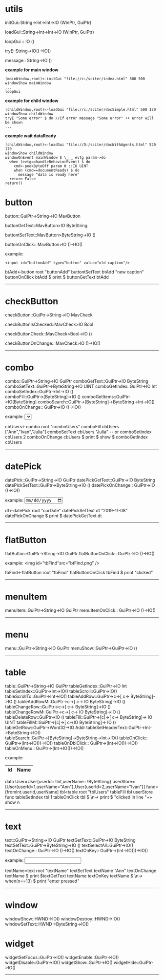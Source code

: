 # utils
initGui::String->Int->Int->IO (WinPtr, GuiPtr)

loadGui::String->Int->Int->IO (WinPtr, GuiPtr)

loopGui :: IO ()

tryE::String->IO()->IO()

message:: String->IO ()


<b>example for main window</b>

    (mainWindow,root)<-initGui "file://c:/sciter/index.html" 800 500
    windowShow mainWindow
    ...
    loopGui

<b>example for child window</b> 

    (childWindow,root)<-loadGui "file://c:/sciter/docSimple.html" 500 170
    windowShow childWindow
    tryE "Some error" $ do //if error message "Some error" ++ error will be shown
    ...
  
<b>example wait dataReady</b>

	(childWindow,root)<-loadGui "file://D:/sciter/docWithAgents.html" 520 170 
	windowShow childWindow
	windowOnEvent mainWindow $ \_ _ evtg param->do
	  when (evtg==handleBehaviorEvent) $ do
        cmd<-peekByteOff param 0 ::IO UINT
        when (cmd==documentReady) $ do
	      message "data is ready here"
      return False
    return() 	

# button 
button::GuiPtr->String->IO MavButton

buttonGetText::MavButton>IO ByteString

buttontSetText::MavButton>ByteString->IO ()

buttonOnClick:: MavButton>IO ()->IO()

example: 

`<input id="buttonAdd" type="button" value="old caption"/>`

btAdd<-button root "buttonAdd"
buttontSetText btAdd "new caption"
buttonOnClick btAdd $ print $ buttonGetText btAdd
_______________________________________________________________________________

# checkButton
checkButton::GuiPtr->String->IO MavCheck

checkButtonIsChecked::MavCheck>IO Bool

checkButtonCheck::MavCheck>Bool->IO ()

checkButtonOnChange:: MavCheck>IO ()->IO()
_______________________________________________________________________________

# combo
combo::GuiPtr->String->IO GuiPtr
comboGetText::GuiPtr->IO ByteString
comboSetText::GuiPtr->ByteString->IO UINT
comboGetIndex::GuiPtr->IO Int
comboSetIndex::GuiPtr->Int->IO ()  
comboFill::GuiPtr->[ByteString]->IO () 
comboGetItems::GuiPtr->IO[ByteString]
comboSearch::GuiPtr->[ByteString]->ByteString->Int->IO()
comboOnChange:: GuiPtr->IO ()->IO()

example: 
<select id="comboUsers"></select>

cbUsers<-combo root "comboUsers"
comboFill cbUsers ["Ann","Ivan","Julia"]
comboSetText  cbUsers "Julia" -- or comboSetIndex  cbUsers 2
comboOnChange cbUsers $ print $ show $ comboGetIndex cbUsers
_______________________________________________________________________________
# datePick
datePick::GuiPtr->String->IO GuiPtr
datePickGetText::GuiPtr->IO ByteString
datePickSetText::GuiPtr->ByteString->IO ()
datePickOnChange:: GuiPtr->IO ()->IO()

example: 
<input id="curDate" type="date" lang="uk-Ukr" />

dt<-datePick root "curDate"
datePickSetText dt "2019-11-08"
datePickOnChange $ print $ datePickGetText dt
_______________________________________________________________________________
# flatButton
flatButton::GuiPtr->String->IO GuiPtr
flatButtonOnClick:: GuiPtr->IO ()->IO()

example: 
<img id="tbFind"src="btFind.png" />

tbFind<-flatButton root "tbFind"
flatButtonOnClick tbFind $ print "clicked"
_______________________________________________________________________________
# menuItem
menuItem::GuiPtr->String->IO GuiPtr
menuItemOnClick:: GuiPtr->IO ()->IO()
_______________________________________________________________________________

# menu
menu::GuiPtr->String->IO GuiPtr
menuShow::GuiPtr->GuiPtr->IO ()
_______________________________________________________________________________

# table
table::GuiPtr->String->IO GuiPtr
tableGetIndex::GuiPtr->IO Int
tableSetIndex::GuiPtr->Int->IO()
tableScroll::GuiPtr->IO()  
tableScrollTo::GuiPtr->Int->IO()
tableAddRow::GuiPtr->c->[ c->  ByteString]->IO ()
tableAddRowM::GuiPtr->c->[ c-> IO ByteString]->IO ()
tableChangeRow::GuiPtr->c->[ c-> ByteString]->IO ()
tableChangeRowM::GuiPtr->c->[ c-> IO ByteString]->IO ()
tableDeleteRow::GuiPtr->IO ()
tableFill::GuiPtr->[c]->[ c-> ByteString]-> IO UINT
tableFillM::GuiPtr->[c]->[ c->IO ByteString]-> IO ()
tableGetRow::GuiPtr->Word32->IO Addr
tableSetHeaderText::GuiPtr->Int->ByteString->IO()  
tableSearch::GuiPtr->[ByteString]->ByteString->Int->IO()
tableOnClick:: GuiPtr->(Int->IO())->IO()
tableOnDblClick:: GuiPtr->(Int->IO())->IO()
tableOnMenu:: GuiPtr->(Int->IO())->IO()

example: 
<table  border="0" >
<thead ><tr><th>Id</th><th>Name</th></tr></thead>
<tbody id="tblUsers" >
</tbody>
</table>

data User=User{userId:: !Int,userName:: !ByteString}
userStore=[User{userId=1,userName="Ann"},User{userId=2,userName="Ivan"}]
func=[fromInt.userId,userName]
tbl<table root "tblUsers"
tableFill tbl userStore func
tableSetIndex tbl 1
tableOnClick tbl $ \n-> print $ "clicked in line "++ show n
_______________________________________________________________________________

# text
text::GuiPtr->String->IO GuiPtr
textGetText::GuiPtr->IO ByteString
textSetText::GuiPtr->ByteString->IO ()
textSelectAll::GuiPtr->IO()
textOnChange:: GuiPtr->IO ()->IO()
textOnKey:: GuiPtr->(Int->IO())->IO()

example:
<input id="textName" type="text"/>

textName<text root "textName"
textSetText textName "Ann"
textOnChange textName $ print $textGetText textName
textOnKey textName $ \n-> when(n==13) $ print "enter pressed"
_______________________________________________________________________________
# window
windowShow::HWND->IO() 
windowDestroy::HWND->IO() 
windowSetText::HWND->ByteString->IO() 

# widget
widgetSetFocus::GuiPtr->IO()
widgetEnable::GuiPtr->IO()
widgetDisable::GuiPtr->IO()
widgetShow::GuiPtr->IO()
widgetHide::GuiPtr->IO()
_______________________________________________________________________________

   

